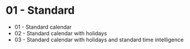 # 01 - Standard

  - 01 - Standard calendar
  - 02 - Standard calendar with holidays
  - 03 - Standard calendar with holidays and standard time intelligence
